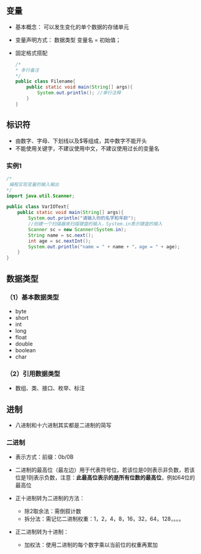 ## 变量

- 基本概念：
  可以发生变化的单个数据的存储单元

- 变量声明方式：
  数据类型 变量名 = 初始值；

- 固定格式搭配

  ```java
  /*
  * 多行备注
  */
  public class Filename{
      public static void main(String[] args){
          System.out.println(); //单行注释
      }
  }
  ```

## 标识符

- 由数字、字母、下划线以及$等组成，其中数字不能开头
- 不能使用关键字，不建议使用中文，不建议使用过长的变量名

### 实例1

```java
/*
 编程实现变量的输入输出
*/
import java.util.Scanner;

public class VarIOText{
    public static void main(String[] args){
        System.out.println("请输入你的名字和年龄");
        //创建一个扫描器来扫描键盘的输入，System.in表示键盘的输入
        Scanner sc = new Scanner(System.in);
        String name = sc.next();
        int age = sc.nextInt();
        System.out.println("name = " + name + "，age = " + age);
    }
}
```

## 数据类型

### （1）基本数据类型

- byte
- short
- int
- long
- float
- double
- boolean
- char

### （2）引用数据类型

- 数组、类、接口、枚举、标注

## 进制

- 八进制和十六进制其实都是二进制的简写

### 二进制

- 表示方式：前缀：0b/0B

- 二进制的最高位（最左边）用于代表符号位，若该位是0则表示非负数，若该位是1则表示负数，注意：**此最高位表示的是所有位数的最高位**，例如64位的最高位
- 正十进制转为二进制的方法：
  - 除2取余法：需倒叙计数
  - 拆分法：需记忆二进制权重：1，2，4，8，16，32，64，128，。。。
- 正二进制转为十进制：
  - 加权法：使用二进制的每个数字乘以当前位的权重再累加

